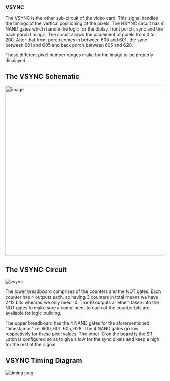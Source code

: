 ### VSYNC

The VSYNC is the other sub-circuit of the video card. This signal handles the timings of the vertical positioning of the pixels. The HSYNC circuit has 4 NAND gates which handle the logic for the diplay, front porch, sync and the back porch timings. 
The circuit allows the placement of pixels from 0 to 200. After that front porch comes in between 600 and 601, the sync between 601 and 605 and back porch between 605 and 628.

These different pixel number ranges make for the image to be properly displayed. 

## The VSYNC Schematic


<img width="535" alt="image" src="https://github.com/IEEE-NITK/Video_card_logic_gates/assets/111945991/897e109d-6c90-402b-ad0e-22824c1196aa">


## The VSYNC Circuit


![vsync](https://github.com/IEEE-NITK/Video_card_logic_gates/assets/111945991/77744c8c-41df-4eb7-9b24-ef9c82cbcd6f)


The lower breadboard comprises of the counters and the NOT gates. Each counter has 4 outputs each, so having 3 counters in total means we have 2^12 bits whearas we only need 10. The 10 outputs ar ethen taken into the NOT gates to make sure a compliment to each of the counter bits are available for logic building.

The upper breadboard has the 4 NAND gates for the aforementioned "timestamps" i.e. 600, 601, 605, 628. The 4 NAND gates go low respectively for these pixel values. The other IC on the board is the SR Latch is configured so as to give a low for the sync pixels and keep a high for the rest of the signal. 

## VSYNC Timing Diagram

![timing jpeg](https://github.com/IEEE-NITK/Video_card_logic_gates/assets/111945991/e5eb7e9d-e364-48dd-bc85-42b0c1a162e4)


